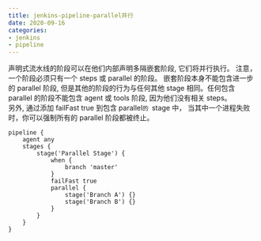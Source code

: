 ```yaml
---
title: jenkins-pipeline-parallel并行
date: 2020-09-16
categories:
- jenkins
- pipeline
---
```

声明式流水线的阶段可以在他们内部声明多隔嵌套阶段, 它们将并行执行。 注意，一个阶段必须只有一个 steps 或 parallel 的阶段。 嵌套阶段本身不能包含进一步的 parallel 阶段, 但是其他的阶段的行为与任何其他 stage 相同。任何包含 parallel 的阶段不能包含 agent 或 tools 阶段, 因为他们没有相关 steps。  
另外, 通过添加 failFast true 到包含 parallel`的 `stage 中， 当其中一个进程失败时，你可以强制所有的 parallel 阶段都被终止。
```
pipeline {
    agent any
    stages {
        stage('Parallel Stage') {
            when {
                branch 'master'
            }
            failFast true
            parallel {
                stage('Branch A') {}
                stage('Branch B') {}
            }
        }
    }
}
```

